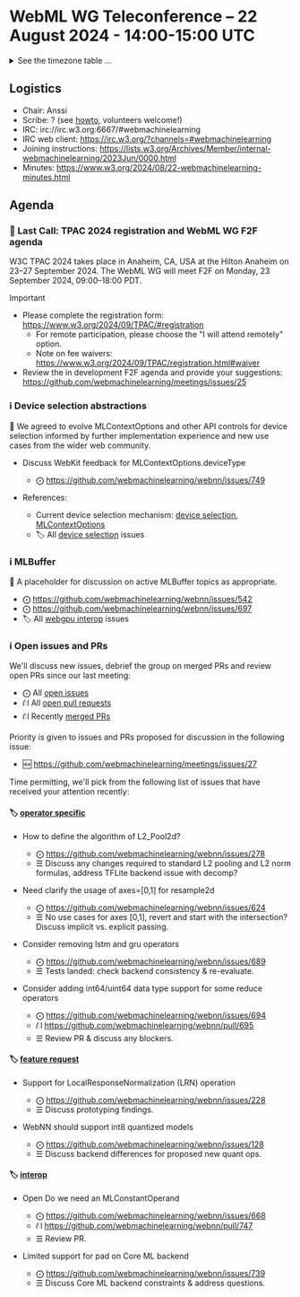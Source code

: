 # WebML WG Teleconference – 22 August 2024 - 14:00-15:00 UTC

<details><summary>See the timezone table ...</summary>
<table>
<tr><td> San Francisco <td> Thu, 22 August 2024 <td> 07:00 <td> UTC-7 hours 
<tr><td> Boston <td> Thu, 22 August 2024 <td> 10:00 <td> UTC-4 hours  
<tr><td> London <td> Thu, 22 August 2024 <td> 15:00 <td> UTC+1 hours  
<tr><td> Berlin <td> Thu, 22 August 2024 <td> 16:00 <td> UTC+2 hours 
<tr><td> Helsinki <td> Thu, 22 August 2024 <td> 17:00 <td> UTC+3 hours 
<tr><td> Shanghai <td> Thu, 22 August 2024 <td> 22:00 <td> UTC+8 hours
<tr><td> Tokyo <td> Thu, 22 August 2024 <td> 23:00 <td> UTC+9 hours
<tr><td> UTC <td> Thu, 22 August 2024 <td colspan=2> 14:00 UTC
</table>

Other locations: https://www.timeanddate.com/worldclock/fixedtime.html?iso=20240822T14
</details>

## Logistics

* Chair: Anssi
* Scribe: ? (see [howto](https://github.com/webmachinelearning/meetings/blob/main/scribe-howto.md), volunteers welcome!)
* IRC: irc://irc.w3.org:6667/#webmachinelearning
* IRC web client: https://irc.w3.org/?channels=#webmachinelearning
* Joining instructions: https://lists.w3.org/Archives/Member/internal-webmachinelearning/2023Jun/0000.html
* Minutes: https://www.w3.org/2024/08/22-webmachinelearning-minutes.html

## Agenda

### 📢 Last Call: TPAC 2024 registration and WebML WG F2F agenda

W3C TPAC 2024 takes place in Anaheim, CA, USA at the Hilton Anaheim on 23–27 September 2024. The WebML WG will meet F2F on Monday, 23 September 2024, 09:00–18:00 PDT.

>[!IMPORTANT]
>- Please complete the registration form: https://www.w3.org/2024/09/TPAC/#registration
>   - For remote participation, please choose the "I will attend remotely" option.
>   - Note on fee waivers: https://www.w3.org/2024/09/TPAC/registration.html#waiver
>- Review the in development F2F agenda and provide your suggestions: https://github.com/webmachinelearning/meetings/issues/25

### ℹ️ Device selection abstractions

📌 We agreed to evolve MLContextOptions and other API controls for device selection informed by further implementation experience and new use cases from the wider web community.

- Discuss WebKit feedback for MLContextOptions.deviceType
  - ⨀ https://github.com/webmachinelearning/webnn/issues/749

- References:
  - Current device selection mechanism: [device selection](https://www.w3.org/TR/webnn/#programming-model-device-selection), [MLContextOptions](https://www.w3.org/TR/webnn/#dictdef-mlcontextoptions)
  - 🏷️ All [device selection](https://github.com/webmachinelearning/webnn/labels/device%20selection) issues


### ℹ️ MLBuffer

📌 A placeholder for discussion on active MLBuffer topics as appropriate.

- ⨀ https://github.com/webmachinelearning/webnn/issues/542
- ⨀ https://github.com/webmachinelearning/webnn/issues/697
- 🏷️ All [webgpu interop](https://github.com/webmachinelearning/webnn/labels/webgpu%20interop) issues


### ℹ️ Open issues and PRs

We'll discuss new issues, debrief the group on merged PRs and review open PRs since our last meeting:

- ⨀ All [open issues](https://github.com/webmachinelearning/webnn/issues)
- ⛙ All [open pull requests](https://github.com/webmachinelearning/webnn/pulls)
- ⛙ Recently [merged PRs](https://github.com/webmachinelearning/webnn/pulls?q=is%3Apr+is%3Amerged)

Priority is given to issues and PRs proposed for discussion in the following issue:

- 🆕 https://github.com/webmachinelearning/meetings/issues/27

Time permitting, we'll pick from the following list of issues that have received your attention recently:

#### 🏷️ [operator specific](https://github.com/webmachinelearning/webnn/labels/operator%20specific)

- How to define the algorithm of L2_Pool2d?
  - ⨀ https://github.com/webmachinelearning/webnn/issues/278
  - ☰ Discuss any changes required to standard L2 pooling and L2 norm formulas, address TFLite backend issue with decomp?

- Need clarify the usage of axes=[0,1] for resample2d
  - ⨀ https://github.com/webmachinelearning/webnn/issues/624
  - ☰ No use cases for axes [0,1], revert and start with the intersection? Discuss implicit vs. explicit passing.

- Consider removing lstm and gru operators
  - ⨀ https://github.com/webmachinelearning/webnn/issues/689
  - ☰ Tests landed: check backend consistency & re-evaluate.

- Consider adding int64/uint64 data type support for some reduce operators
  - ⨀ https://github.com/webmachinelearning/webnn/issues/694
  - ⛙ https://github.com/webmachinelearning/webnn/pull/695
  - ☰ Review PR & discuss any blockers.

#### 🏷️ [feature request](https://github.com/webmachinelearning/webnn/labels/feature%20request)

- Support for LocalResponseNormalization (LRN) operation
  - ⨀ https://github.com/webmachinelearning/webnn/issues/228
  - ☰ Discuss prototyping findings.

- WebNN should support int8 quantized models
  - ⨀ https://github.com/webmachinelearning/webnn/issues/128
  - ☰ Discuss backend differences for proposed new quant ops.

#### 🏷️ [interop](https://github.com/webmachinelearning/webnn/labels/interop)

- Open Do we need an MLConstantOperand
  - ⨀ https://github.com/webmachinelearning/webnn/issues/668
  - ⛙ https://github.com/webmachinelearning/webnn/pull/747
  - ☰ Review PR.

- Limited support for pad on Core ML backend
  - ⨀ https://github.com/webmachinelearning/webnn/issues/739
  - ☰ Discuss Core ML backend constraints & address questions.

